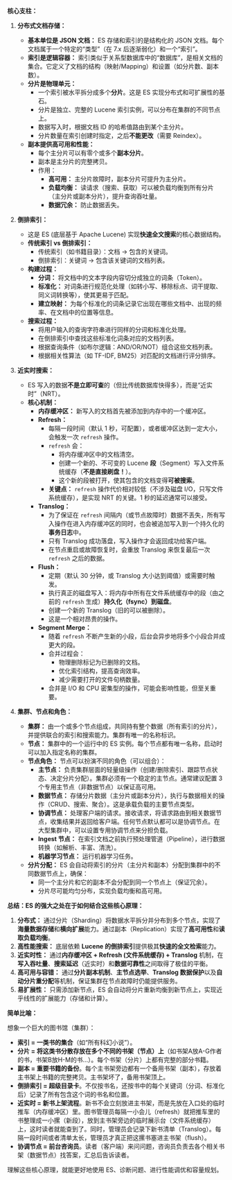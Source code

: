 **核心支柱：**

1.  **分布式文档存储：**
    *   **基本单位是 JSON 文档：** ES 存储和索引的是结构化的 JSON 文档。每个文档属于一个特定的“类型”（在 7.x 后逐渐弱化）和一个“索引”。
    *   **索引是逻辑容器：** 索引类似于关系型数据库中的“数据库”，是相关文档的集合。它定义了文档的结构（映射/Mapping）和设置（如分片数、副本数）。
    *   **分片是物理单元：**
        *   一个索引被水平拆分成多个**分片**。这是 ES 实现分布式和可扩展性的基石。
        *   分片是独立、完整的 Lucene 索引实例，可以分布在集群的不同节点上。
        *   数据写入时，根据文档 ID 的哈希值路由到某个主分片。
        *   分片数量在索引创建时指定，之后**不能更改**（需要 Reindex）。
    *   **副本提供高可用和性能：**
        *   每个主分片可以有零个或多个**副本分片**。
        *   副本是主分片的完整拷贝。
        *   作用：
            *   **高可用：** 主分片故障时，副本分片可提升为主分片。
            *   **负载均衡：** 读请求（搜索、获取）可以被负载均衡到所有分片（主分片或副本分片），提升查询吞吐量。
            *   **数据冗余：** 防止数据丢失。

2.  **倒排索引：**
    *   这是 ES (底层基于 Apache Lucene) 实现**快速全文搜索**的核心数据结构。
    *   **传统索引 vs 倒排索引：**
        *   传统索引（如书籍目录）：文档 -> 包含的关键词。
        *   倒排索引：关键词 -> 包含该关键词的文档列表。
    *   **构建过程：**
        *   **分词：** 将文档中的文本字段内容切分成独立的词条（Token）。
        *   **标准化：** 对词条进行规范化处理（如转小写、移除标点、词干提取、同义词转换等），使其更易于匹配。
        *   **建立映射：** 为每个标准化的词条记录它出现在哪些文档中、出现的频率、在文档中的位置等信息。
    *   **搜索过程：**
        *   将用户输入的查询字符串进行同样的分词和标准化处理。
        *   在倒排索引中查找这些标准化词条对应的文档列表。
        *   根据查询条件（如布尔逻辑：AND/OR/NOT）组合这些文档列表。
        *   根据相关性算法（如 TF-IDF, BM25）对匹配的文档进行评分排序。

3.  **近实时搜索：**
    *   ES 写入的数据**不是立即可查**的（但比传统数据库快得多），而是“近实时”（NRT）。
    *   **核心机制：**
        *   **内存缓冲区：** 新写入的文档首先被添加到内存中的一个缓冲区。
        *   **Refresh：**
            *   每隔一段时间（默认 1 秒，可配置），或者缓冲区达到一定大小，会触发一次 `refresh` 操作。
            *   `refresh` 会：
                *   将内存缓冲区中的文档清空。
                *   创建一个新的、不可变的 Lucene **段**（Segment）写入文件系统缓存（**不是直接刷盘！**）。
                *   这个新的段被打开，使其包含的文档变得**可被搜索**。
            *   **关键点：** `refresh` 操作代价相对较低（不涉及磁盘 I/O，只写文件系统缓存），是实现 NRT 的关键。1 秒的延迟通常可以接受。
        *   **Translog：**
            *   为了保证在 `refresh` 间隔内（或节点故障时）数据不丢失，所有写入操作在进入内存缓冲区的同时，也会被追加写入到一个持久化的**事务日志**中。
            *   只有 Translog 成功落盘，写入操作才会返回成功给客户端。
            *   在节点重启或故障恢复时，会重放 Translog 来恢复最后一次 `refresh` 之后的数据。
        *   **Flush：**
            *   定期（默认 30 分钟，或 Translog 大小达到阈值）或需要时触发。
            *   执行真正的磁盘写入：将内存中所有在文件系统缓存中的段（由之前的 `refresh` 生成）**持久化（fsync）到磁盘**。
            *   创建一个新的 Translog（旧的可以被删除）。
            *   这是一个相对昂贵的操作。
        *   **Segment Merge：**
            *   随着 `refresh` 不断产生新的小段，后台会异步地将多个小段合并成更大的段。
            *   合并过程会：
                *   物理删除标记为已删除的文档。
                *   优化索引结构，提高查询效率。
                *   减少需要打开的文件句柄数量。
            *   合并是 I/O 和 CPU 密集型的操作，可能会影响性能，但至关重要。

4.  **集群、节点和角色：**
    *   **集群：** 由一个或多个节点组成，共同持有整个数据（所有索引的分片），并提供联合的索引和搜索能力。集群有唯一的名称标识。
    *   **节点：** 集群中的一个运行中的 ES 实例。每个节点都有唯一名称，启动时可以加入指定名称的集群。
    *   **节点角色：** 节点可以扮演不同的角色（可以组合）：
        *   **主节点：** 负责集群层面的轻量级操作（创建/删除索引、跟踪节点状态、决定分片分配）。集群必须有一个稳定的主节点。通常建议配置 3 个专用主节点（非数据节点）以保证高可用。
        *   **数据节点：** 存储分片数据（主分片或副本分片），执行与数据相关的操作（CRUD、搜索、聚合）。这是承载负载的主要节点类型。
        *   **协调节点：** 处理客户端的请求。接收请求，将请求路由到相关数据节点，收集结果并返回给客户端。任何节点默认都可以是协调节点。在大型集群中，可以设置专用协调节点来分担负载。
        *   **Ingest 节点：** 在索引文档之前执行预处理管道（Pipeline），进行数据转换（如解析、丰富、清洗）。
        *   **机器学习节点：** 运行机器学习任务。
    *   **分片分配：** ES 会自动将索引的分片（主分片和副本）分配到集群中的不同数据节点上，确保：
        *   同一个主分片和它的副本不会分配到同一个节点上（保证冗余）。
        *   分片尽可能均匀分布，实现负载均衡和高可用。

**总结：ES 的强大之处在于如何结合这些核心原理：**

1.  **分布式：** 通过分片（Sharding）将数据水平拆分并分布到多个节点，实现了**海量数据存储**和**横向扩展**能力。通过副本（Replication）实现了**高可用性**和**读取负载均衡**。
2.  **高性能搜索：** 底层依赖 **Lucene 的倒排索引**提供极其**快速的全文检索**能力。
3.  **近实时性：** 通过**内存缓冲区 + Refresh (文件系统缓存) + Translog** 机制，在**写入吞吐量**、**搜索延迟**（近实时）和**数据可靠性**之间取得了极佳的平衡。
4.  **高可用与容错：** 通过**分片副本机制**、**主节点选举**、**Translog 数据保护**以及**自动分片重分配**等机制，保证集群在节点故障时仍能提供服务。
5.  **易扩展性：** 只需添加新节点，ES 会自动将分片重新均衡到新节点上，实现近乎线性的扩展能力（存储和计算）。

**简单比喻：**

想象一个巨大的图书馆（集群）：

*   **索引 = 一类书的集合**（如“所有科幻小说”）。
*   **分片 = 将这类书分散存放在多个不同的书架（节点）上**（如书架A放A-G作者的书，书架B放H-M的书...）。每个书架（分片）上都有完整的部分书籍。
*   **副本 = 重要书籍的备份**。每个主书架旁边都有一个备用书架（副本），存放着主书架上书籍的完整拷贝。主书架坏了，备用书架顶上。
*   **倒排索引 = 超级目录卡**。不仅按书名，还按书中的每个关键词（分词、标准化后）记录了所有包含这个词的书名和位置。
*   **近实时 = 新书上架流程**。新书不会立刻放进主书架，而是先放在入口处的临时推车（内存缓冲区）里。图书管理员每隔一小会儿（refresh）就把推车里的书整理成一小摞（新段），放到主书架旁边的临时展示台（文件系统缓存）上，这时读者就能查到了。同时，管理员会记录下新书清单（Translog）。每隔一段时间或者清单太长，管理员才真正把这摞书塞进主书架（flush）。
*   **协调节点 = 前台咨询员**。读者（客户端）来问问题，咨询员负责去各个相关书架（数据节点）找答案，汇总后告诉读者。

理解这些核心原理，就能更好地使用 ES、诊断问题、进行性能调优和容量规划。